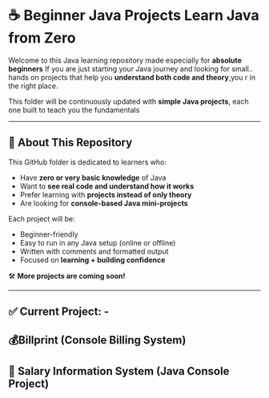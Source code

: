 # ☕ Beginner Java Projects   Learn Java from Zero

Welcome to this Java learning repository made especially for **absolute beginners** 
If you are just starting your Java journey and looking for small.. hands on projects that help you **understand both code and theory**,you r in the right place.  

This folder will be continuously updated with **simple Java projects**, each one built to teach you the fundamentals

---

## 📁 About This Repository

This GitHub folder is dedicated to learners who:

- Have **zero or very basic knowledge** of Java
- Want to **see real code and understand how it works**
- Prefer learning with **projects instead of only theory**
- Are looking for **console-based Java mini-projects**

Each project will be:

- Beginner-friendly
- Easy to run in any Java setup (online or offline)
- Written with comments and formatted output
- Focused on **learning + building confidence**

🛠️ **More projects are coming soon!**

---

## ✅ Current Project: -
## 💰Billprint (Console Billing System)
## 💼 Salary Information System (Java Console Project)                      
